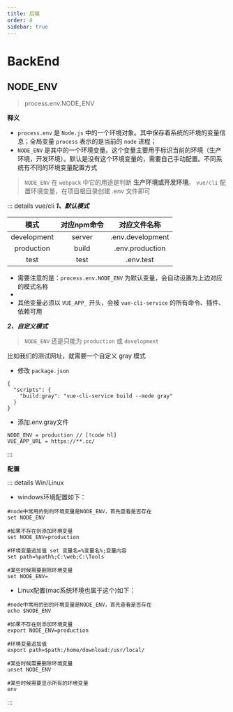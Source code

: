 ```yaml
---
title: 后端
order: 4
sidebar: true
---
```



# BackEnd


## NODE_ENV


> process.env.NODE_ENV

**释义**


- `process.env` 是 `Node.js` 中的一个环境对象。其中保存着系统的环境的变量信息；全局变量 `process` 表示的是当前的 `node`
  进程；
- `NODE_ENV` 是其中的一个环境变量。这个变量主要用于标识当前的环境（生产环境，开发环境）。默认是没有这个环境变量的，需要自己手动配置。不同系统有不同的环境变量配置方式


> `NODE_ENV` 在 `webpack` 中它的用途是判断 **生产环境或开发环境**。
> `vue/cli` 配置环境变量，在项目根目录创建 .env 文件即可

::: details vue/cli
***1、默认模式***


|     模式      | 对应npm命令 |      对应文件名称      |
|:-----------:|:-------:|:----------------:|
| development | server  | .env.development |
| production  |  build  | .env.production  |
|    test     |  test   |    .env.test     |


- 需要注意的是：`process.env.NODE_ENV` 为默认变量，会自动设置为上边对应的模式名称
- 
- 其他变量必须以 `VUE_APP_` 开头，会被 `vue-cli-service` 的所有命令、插件、依赖可用


***2、自定义模式***
> `NODE_ENV` 还是只能为 `production` 或 `development`

比如我们的测试网址，就需要一个自定义 gray 模式


- 修改 `package.json`


```json{3}
{
  "scripts": {
    "build:gray": "vue-cli-service build --mode gray"
  }
}
```


- 添加.env.gray文件


```
NODE_ENV = production // [!code hl]
VUE_APP_URL = https://**.cc/
```


:::


**配置**


::: details Win/Linux


- windows环境配置如下：


```shell
#node中常用的到的环境变量是NODE_ENV，首先查看是否存在 
set NODE_ENV 
 
#如果不存在则添加环境变量 
set NODE_ENV=production 
 
#环境变量追加值 set 变量名=%变量名%;变量内容 
set path=%path%;C:\web;C:\Tools 
 
#某些时候需要删除环境变量 
set NODE_ENV=
```


- Linux配置(mac系统环境也属于这个)如下：


```shell
#node中常用的到的环境变量是NODE_ENV，首先查看是否存在
echo $NODE_ENV
 
#如果不存在则添加环境变量
export NODE_ENV=production
 
#环境变量追加值
export path=$path:/home/download:/usr/local/
 
#某些时候需要删除环境变量
unset NODE_ENV
 
#某些时候需要显示所有的环境变量
env
```


:::




